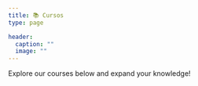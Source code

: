 ```yaml
---
title: 📚 Cursos
type: page

header:
  caption: ""
  image: ""
---
```


Explore our courses below and expand your knowledge!
